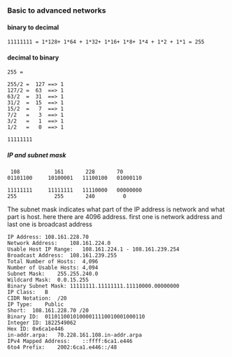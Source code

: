 ### Basic to advanced networks

#### binary to decimal

`11111111 = 1*128+ 1*64 + 1*32+ 1*16+ 1*8+ 1*4 + 1*2 + 1*1 = 255`

#### decimal to binary
```
255 = 

255/2 =  127 ==> 1
127/2 =  63  ==> 1
63/2  =  31  ==> 1
31/2  =  15  ==> 1
15/2  =   7  ==> 1
7/2   =   3  ==> 1
3/2   =   1  ==> 1
1/2   =   0  ==> 1

11111111
```

##### IP and subnet mask
```
 108           161       228       70
01101100     10100001   11100100   01000110

11111111     11111111   11110000   00000000
255            255       240         0
```

The subnet mask indicates what part of the IP address is network and what part is host. here there are 4096 address. first one is network address and last one is broadcast address

```
IP Address:	108.161.228.70
Network Address:	108.161.224.0
Usable Host IP Range:	108.161.224.1 - 108.161.239.254
Broadcast Address:	108.161.239.255
Total Number of Hosts:	4,096
Number of Usable Hosts:	4,094
Subnet Mask:	255.255.240.0
Wildcard Mask:	0.0.15.255
Binary Subnet Mask:	11111111.11111111.11110000.00000000
IP Class:	B
CIDR Notation:	/20
IP Type:	Public
Short:	108.161.228.70 /20
Binary ID:	01101100101000011110010001000110
Integer ID:	1822549062
Hex ID:	0x6ca1e446
in-addr.arpa:	70.228.161.108.in-addr.arpa
IPv4 Mapped Address:	::ffff:6ca1.e446
6to4 Prefix:	2002:6ca1.e446::/48
```
